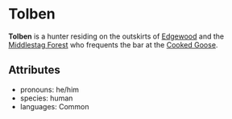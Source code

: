 # Tolben

**Tolben** is a hunter residing on the outskirts of [Edgewood](../edgewood/edgewood.md) and the [Middlestag Forest](../../../mote/esterfell/lenya/middlestag-forest.md) who frequents the bar at the [Cooked Goose](../edgewood/cooked-goose.md).

## Attributes

- pronouns: he/him
- species: human
- languages: Common
